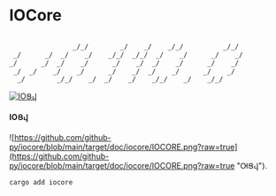 # IOCore

>

```perl

                _/_/        _/    _/    _/_/          _/_/
 _/      _/  _/    _/    _/_/  _/_/  _/    _/      _/    _/
_/      _/  _/    _/      _/    _/  _/    _/      _/    _/
 _/  _/    _/    _/      _/    _/  _/    _/      _/    _/
  _/        _/_/    _/  _/    _/    _/_/    _/    _/_/

```

[![IOՑ𐔙](https://github.com/github-py/iocore/actions/workflows/zap.yml/badge.svg)](https://github.com/github-py/iocore/actions/workflows/zap.yml)

#### IOՑ𐔙
![https://github.com/github-py/iocore/blob/main/target/doc/iocore/IOCORE.png?raw=true](https://github.com/github-py/iocore/blob/main/target/doc/iocore/IOCORE.png?raw=true "&#x13ba;&#x551;&#x10519;").


```bash
cargo add iocore
```
